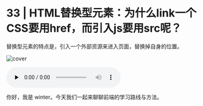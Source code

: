 # 33 | HTML替换型元素：为什么link一个CSS要用href，而引入js要用src呢？

替换型元素的特点是，引入一个外部资源来进入页面，替换掉自身的位置。

![cover](https://static001.geekbang.org/resource/image/73/2a/737fb9f94c18a26a875c27169222b82a.jpg)

<audio id="audio" controls="" preload="none">
    <source id="mp3" src="/mp3/33.mp3">
</audio>

你好，我是 winter。今天我们一起来聊聊前端的学习路线与方法。